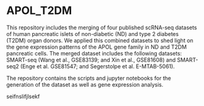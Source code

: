 # APOL_T2DM
This repository includes the merging of four published scRNA-seq datasets of human pancreatic islets of non-diabetic (ND) and type 2 diabetes (T2DM) organ donors. 
We applied this combined datasets to shed light on the gene expression patterns of the APOL gene family in ND and T2DM pancreatic cells.
The merged dataset includes the following datasets: SMART-seq (Wang et al., GSE83139; and Xin et al., GSE81608) and SMART-seq2 (Enge et al. GSE81547; and Segerstolpe et al. E-MTAB-5061).

The repository contains the scripts and jupyter notebooks for the generation of the dataset as well as gene expression analysis.


seifnslifjlsekf
